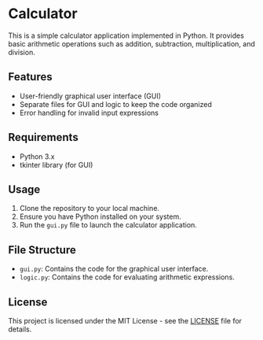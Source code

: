 # Calculator

This is a simple calculator application implemented in Python. It provides basic arithmetic operations such as addition, subtraction, multiplication, and division.

## Features

- User-friendly graphical user interface (GUI)
- Separate files for GUI and logic to keep the code organized
- Error handling for invalid input expressions

## Requirements

- Python 3.x
- tkinter library (for GUI)

## Usage

1. Clone the repository to your local machine.
2. Ensure you have Python installed on your system.
3. Run the `gui.py` file to launch the calculator application.

## File Structure

- `gui.py`: Contains the code for the graphical user interface.
- `logic.py`: Contains the code for evaluating arithmetic expressions.

## License

This project is licensed under the MIT License - see the [LICENSE](LICENSE) file for details.
